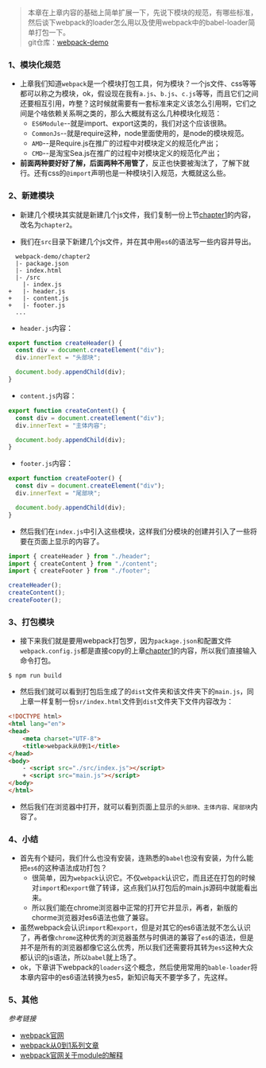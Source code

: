 > 本章在上章内容的基础上简单扩展一下，先说下模块的规范，有哪些标准，然后谈下webpack的loader怎么用以及使用webpack中的babel-loader简单打包一下。      
> git仓库：[webpack-demo](https://github.com/Ewall1106/webpack-demo)


### 1、模块化规范
- 上章我们知道`webpack`是一个模块打包工具，何为模块？一个js文件、css等等都可以称之为模块，ok，假设现在我有`a.js`、`b.js`、`c.js`等等，而且它们之间还要相互引用，咋整？这时候就需要有一套标准来定义该怎么引用啊，它们之间是个啥依赖关系啊之类的，那么大概就有这么几种模块化规范：
    - `ES6Module`--就是import、export这类的，我们对这个应该很熟。
    - `CommonJs`--就是require这种，node里面使用的，是node的模块规范。
    - `AMD`--是Require.js在推广的过程中对模块定义的规范化产出；
    - `CMD`--是淘宝Sea.js在推广的过程中对模块定义的规范化产出；
- **前面两种要好好了解，后面两种不用管了**，反正也快要被淘汰了，了解下就行。还有css的`@import`声明也是一种模块引入规范，大概就这么些。

### 2、新建模块
- 新建几个模块其实就是新建几个js文件，我们复制一份上节[chapter1](https://github.com/Ewall1106/webpack-demo/tree/master/chapter1)的内容，改名为`chapter2`。

- 我们在`src`目录下新建几个js文件，并在其中用`es6`的语法写一些内容并导出。
```
  webpack-demo/chapter2
  |- package.json
  |- index.html
  |- /src
    |- index.js
+   |- header.js
+   |- content.js
+   |- footer.js
  ...
```

- `header.js`内容：
```javascript
export function createHeader() {
  const div = document.createElement("div");
  div.innerText = "头部块";

  document.body.appendChild(div);
}
```

- `content.js`内容：
```javascript
export function createContent() {
  const div = document.createElement("div");
  div.innerText = "主体内容";

  document.body.appendChild(div);
}
```

- `footer.js`内容：
```javascript
export function createFooter() {
  const div = document.createElement("div");
  div.innerText = "尾部块";

  document.body.appendChild(div);
}
```

- 然后我们在`index.js`中引入这些模块，这样我们分模块的创建并引入了一些将要在页面上显示的内容了。
```javascript
import { createHeader } from "./header";
import { createContent } from "./content";
import { createFooter } from "./footer";

createHeader();
createContent();
createFooter();
```

### 3、打包模块
- 接下来我们就是要用webpack打包罗，因为`package.json`和配置文件`webpack.config.js`都是直接copy的上章[chapter1](https://github.com/Ewall1106/webpack-demo/tree/master/chapter01)的内容，所以我们直接输入命令打包。
```
$ npm run build
```

- 然后我们就可以看到打包后生成了的`dist`文件夹和该文件夹下的`main.js`，同上章一样复制一份`sr/index.html`文件到`dist`文件夹下文件内容改为：
```html
<!DOCTYPE html>
<html lang="en">
<head>
    <meta charset="UTF-8">
    <title>webpack从0到1</title>
</head>
<body>
    - <script src="./src/index.js"></script>
    + <script src="main.js"></script>
</body>
</html>
```

- 然后我们在浏览器中打开，就可以看到页面上显示的`头部块、主体内容、尾部块`内容了。


### 4、小结

- 首先有个疑问，我们什么也没有安装，连熟悉的`babel`也没有安装，为什么能把`es6`的这种语法成功打包？
    - 很简单，因为`webpack`认识它。不仅`webpack`认识它，而且还在打包的时候对`import`和`export`做了转译，这点我们从打包后的main.js源码中就能看出来。
    - 所以我们能在chrome浏览器中正常的打开它并显示，再者，新版的chorme浏览器对es6语法也做了兼容。
- 虽然webpack会认识`import`和`export`，但是对其它的es6语法就不怎么认识了，再者像`chrome`这种优秀的浏览器虽然与时俱进的兼容了`es6`的语法，但是并不是所有的浏览器都像它这么优秀，所以我们还需要将其转为`es5`这种大众都认识的js语法，所以`babel`就上场了。
- ok，下章讲下webpack的`loaders`这个概念，然后使用常用的`bable-loader`将本章内容中的es6语法转换为es5，新知识每天不要学多了，先这样。

### 5、其他
*参考链接*
- [webpack官网](https://webpack.js.org/guides/getting-started/#basic-setup)
- [webpack从0到1系列文章](https://github.com/Ewall1106/webpack-demo)
- [webpack官网关于module的解释](https://webpack.js.org/concepts/modules/#what-is-a-webpack-module)
